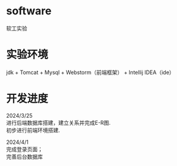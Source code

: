 # software
软工实验
# 实验环境
jdk + Tomcat + Mysql + Webstorm（前端框架） + Intellij IDEA（ide） 
# 开发进度
2024/3/25  
进行后端数据库搭建，建立关系并完成E-R图.  
初步进行前端环境搭建.  
  
2024/4/1  
完成登录页面；  
完善后台数据库
